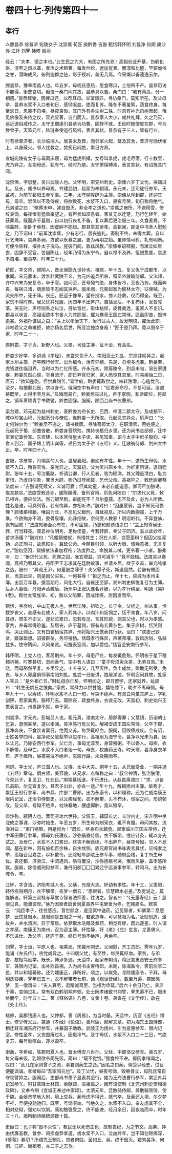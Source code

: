 # 卷四十七·列传第四十一

## 孝行

△滕昙恭 徐普济 宛陵女子 沈崇傃 荀匠 庾黔娄 吉翂 甄恬韩怀明 刘昙净 何炯 庾沙弥 江紑 刘霁 褚修 谢蔺

经云：“夫孝，德之本也。”此生民之为大，有国之所先欤！高祖创业开基，饬躬化俗，浇弊之风以革，孝治之术斯著。每发丝纶，远加旌表。而淳和比屋，罕要诡俗之誉，潜晦成风，俯列逾群之迹，彰于视听，盖无几焉。今采缀以备遗逸云尔。

滕昙恭，豫章南昌人也。年五岁，母杨氏患热，思食寒瓜，土俗所不产。昙恭历访不能得，衔悲哀切。俄值一桑门问其故，昙恭具以告。桑门曰：“我有两瓜，分一相遗。”昙恭拜谢，因捧瓜还，以荐其母。举室惊异。寻访桑门，莫知所在。及父母卒，昙恭水浆不入口者旬日，感恸呕血，绝而复苏。隆冬不著茧絮，蔬食终身。每至忌日，思慕不自堪，昼夜哀恸。其门外有冬生树二株，时忽有神光自树而起，俄见佛像及夹侍之仪，容光显著，自门而入。昙恭家人大小，咸共礼拜，久之乃灭，远近道俗咸传之。太守王僧虔引昙恭为功曹，固辞不就。王俭时随僧度在郡，号为滕曾子。天监元年，陆琏奉使巡行风俗，表言其状。昙恭有子三人，皆有行业。

时有徐普济者，长沙临湘人。居丧未及葬，而邻家火起，延及其舍，普济号恸伏棺上，以身蔽火。邻人往救之，焚炙已闷绝，累日方苏。

宣城宛陵有女子与母同床寝，母为猛虎所搏，女号叫拿虎，虎毛尽落，行十数里，虎乃弃之。女抱母还，犹有气，经时乃绝。太守萧琛赙焉，表言其状。有诏旌其门闾。

沈崇傃，字思整，吴兴武康人也。父怀明，宋兖州刺史。崇傃六岁丁父忧，哭踊过礼。及长，佣书以养母焉。齐建武初，起家为奉朝请。永元末，迁司徒行参军。天监初，为前军鄱阳王参军事。三年，太守柳恽辟为主簿。崇傃从恽到郡，还迎其母，母卒。崇傃以不及侍疾，将欲致死，水浆不入口，昼夜号哭，旬日殆将绝气。兄弟谓之曰：“殡葬未申，遽自毁灭，非全孝之道也。”崇傃之瘗所，不避雨雪，倚坟哀恸。每夜恒有猛兽来望之，有声状如叹息者。家贫无以迁窆，乃行乞经年，始获葬焉。既而庐于墓侧，自以初行丧礼不备，复以葬后更治服三年。久食麦屑，不啖盐酢，坐卧于单荐，因虚肿不能起。郡县举其至孝。高祖闻，即遣中书舍人慰勉之，乃下诏曰：“前军沈崇傃，少有志行，居丧逾礼。斋制不终，未得大葬，自以行乞淹年，哀典多阙，方欲以永慕之晨，更为再期之始。虽即情可矜，礼有明断。可便令除释，擢补太子洗马。旌彼门闾，敦兹风教。”崇傃奉诏释服，而涕泣如居丧，固辞不受官，苦自陈让，经年乃得为永宁令。自以禄不及养，怛恨愈甚，哀思不自堪，至县卒，时年三十九。

荀匠，字文师，颍阴人，晋太保勖九世孙也。祖琼，年十五，复父仇于成都市，以孝闻。宋元嘉末，渡淮赴武陵王义，为元凶追兵所杀，赠员外散骑侍郎。父法超，齐中兴末为安复令，卒于官。凶问至，匠号恸气绝，身体皆冷，至夜乃苏。既而奔丧，每宿江渚，商旅皆不忍闻其哭声。服未阕，兄斐起家为郁林太守，征俚贼，为流矢所中，死于阵。丧还，匠迎于豫章，望舟投水，傍人赴救，仅而得全。既至，家贫不得时葬。居父忧并兄服，历四年不出庐户。自括发后，不复栉沐，发皆秃落。哭无时，声尽则系之以泣，目眦皆烂，形体枯悴，皮骨裁连，虽家人不复识。郡县以状言，高祖诏遣中书舍人为其除服，擢为豫章王国左常侍。匠虽即吉，毁悴逾甚。外祖孙谦诫之曰：“主上以孝治天下，汝行过古人，故发明诏，擢汝此职。非唯君父之命难拒，故亦扬名后世，所显岂独汝身哉！”匠于是乃拜。竟以毁卒于家，时年二十一。

庾黔娄，字子贞，新野人也。父易，司徒主簿，征不至，有高名。

黔娄少好学，多讲诵《孝经》，未尝失色于人，南阳高士刘虬、宗测并叹异之。起家本州主簿，迁平西行参军。出为编令，治有异绩。先是，县境多虎暴。黔娄至，虎皆渡往临沮界，当时以为仁化所感。齐永元初，除孱陵令，到县未旬，易在家遘疾，黔娄忽然心惊，举身流汗，即日弃官归家，家人悉惊其忽至。时易疾始二日，医云：“欲知差剧，但尝粪甜苦。”易泄痢，黔娄辄取尝之，味转甜滑，心逾忧苦。至夕，每稽颡北辰，求以身代。俄闻空中有声曰：“征君寿命尽，不复可延，汝诚祷既至，止得申至月末。”及晦而易亡，黔娄居丧过礼，庐于冢侧。和帝即位，将起之，镇军萧颖胄手书敦譬，黔娄固辞。服阕，除西台尚书仪曹郎。

梁台建，邓元起为益州刺史，表黔娄为府长史、巴西、梓潼二郡太守。及成都平，城中珍宝山积，元起悉分与僚佐，惟黔娄一无所取。元起恶其异众，厉声曰：“长史何独尔为！”黔娄示不违之，请书数箧。寻除蜀郡太守，在职清素，百姓便之。元起死于蜀，部曲皆散，黔娄身营殡殓，携持丧柩归乡里。还为尚书金部郎，迁中军表记室参军。东宫建，以本官侍皇太子读，甚见知重，诏与太子中庶子殷钧、中舍人到洽、国子博士明山宾等，递日为太子讲《五经》义。迁散骑侍郎、荆州大中正。卒，时年四十六。

吉翂，字彦霄，冯翊莲勺人也。世居襄阳。翂幼有孝性。年十一，遭所生母忧，水浆不入口，殆将灭性，亲党异之。天监初，父为吴兴原乡令，为奸吏所诬，逮诣廷尉。翂年十五，号泣衢路，祈请公卿，行人见者，皆为陨涕。其父理虽清白，耻为吏讯，乃虚自引咎，罪当大辟。翂乃挝登闻鼓，乞代父命。高祖异之，敕廷尉卿蔡法度曰：“吉翂请死赎父，义诚可嘉；但其幼童，未必自能造意。卿可严加胁诱，取其款实。”法度受敕还寺，盛陈徽缠，备列官司，厉色问翂曰：“尔求代父死，敕已相许，便应伏法。然刀锯至剧，审能死不？且尔童孺，志不及此，必为人所教。姓名是谁，可具列答。若有悔异，亦相听许。”翂对曰：“囚虽蒙弱，岂不知死可畏惮？顾诸弟稚藐，唯囚为长，不忍见父极刑，自延视息。所以内断胸臆，上干万乘。今欲殉身不测，委骨泉壤，此非细故，奈何受人教邪！明诏听代，不异登仙，岂有回贰！”法度知翂至心有在，不可屈挠，乃更和颜诱语之曰：“主上知尊侯无罪，行当释亮。观君神仪明秀，足称佳童，今若转辞，幸父子同济。奚以此妙年，苦求汤镬？”翂对曰：“凡鲲鲕蝼蚁，尚惜其生；况在人斯，岂愿齑粉？但囚父挂深劾，必正刑书，故思殒仆，冀延父命。今瞑目引领，以听大戮，情殚意极，无言复对。”翂初见囚，狱掾依法备加桎梏；法度矜之，命脱其二械，更令著一小者。翂弗听，曰：“翂求代父死，死罪之囚，唯宜增益，岂可减乎？”竟不脱械。法度具以奏闻，高祖乃宥其父。丹阳尹王志求其在廷尉故事，并请乡居，欲于岁首，举充纯孝之选。翂曰：“异哉王尹，何量翂之薄乎！夫父辱子死，斯道固然。若翂有靦面目，当其此举，则是因父买名，一何甚辱！”拒之而止。年十七，应辟为本州主簿。出监万年县，摄官期月，风化大行。自雍还至郢，湘州刺史柳悦复召为主簿。后乡人裴俭、丹阳尹丞臧盾、扬州中正张仄连名荐翂，以为孝行纯至，明通《易》《老》。敕付太常旌举。初，翂以父陷罪，因成悸疾，后因发而卒。

甄恬，字彦约，中山无极人也，世居江陵。祖钦之，长宁令。父标之，州从事。恬数岁丧父，哀感有若成人。家人矜其小，以肉汁和饭饲之，恬不肯食。年八岁，问其母，恨生不识父，遂悲泣累日，忽若有见，言其形貌，则其父也，时以为孝感。家贫，养母常得珍羞。及居丧，庐于墓侧，恒有鸟玄黄杂色，集于庐树，恬哭则鸣，哭止则止。又有白雀栖宿其庐。州将始兴王憺表其行状。诏曰：“朕虚己钦贤，寤寐盈想。诏彼群岳，务尽搜扬。恬既孝行殊异，声著邦壤，敦风厉俗，弘益兹多。牧守腾闻，义同亲览。可旌表室闾，加以爵位。”恬官至安南行参军。

韩怀明，上党人也，客居荆州。年十岁，母患尸疰，每发辄危殆。怀明夜于星下稽颡祈祷，时寒甚切，忽闻香气，空中有人语曰：“童子母须臾永差，无劳自苦。”未晓，而母豁然平复。乡里异之。十五丧父，几至灭性，负土成坟，赠助无所受。免丧，与乡人郭黁俱师事南阳刘虬。虬尝一日废讲，独居涕泣。怀明窃问其故，虬家人答云：“是外祖亡日。”时虬母亦亡矣。怀明闻之，即日罢学，还家就养。虬叹曰：“韩生无虞丘之恨矣。”家贫，常肆力以供甘脆，嬉怡膝下，朝夕不离母侧。母年九十一，以寿终，怀明水浆不入口一旬，号哭不绝声。有双白鸠巢其庐上，字乳驯狎，若家禽焉，服释乃去。既除丧，蔬食终身，衣衾无改。天监初，刺史始兴王憺表言之。州累辟不就，卒于家。

刘昙净，字元光，彭城吕人也。祖元真，淮南太守，居郡得罪；父慧镜，历诣朝士乞哀，恳恻甚至，遂以孝闻。昙净笃行有父风。解褐安成王国左常侍。父卒于郡，昙净奔丧，不食饮者累日，绝而又苏。每哭辄呕血。服阕，因毁瘠成疾。会有诏，士姓各举四科，昙净叔父慧斐举以应孝行，高祖用为海宁令。昙净以兄未为县，因以让兄，乃除安西行参军。父亡后，事母尤淳至，身营飧粥，不以委人。母疾，衣不解带。及母亡，水浆不入口者殆一旬。母丧，权瘗药王寺。时天寒，昙净身衣单布，庐于瘗所，昼夜哭泣不绝声，哀感行路，未及期而卒。

何炯，字士光，庐江灊人也。父撙，太中大夫。炯年十五，从兄胤受业，一期并通《五经》章句。炯白皙，美容貌，从兄求、点每称之曰：“叔宝神清，弘治肤清。今观此子，复见卫、杜在目。”炯常慕恬退，不乐进仕。从叔昌寓谓曰：“求、点皆已高蹈，尔无宜复尔。且君子出处，亦各一途。”年十九，解褐扬州主簿。举秀才，累迁王府行参军、尚书兵、库部二曹郎。出为永康令，以和理称。还为仁威南康王限内记室，迁治书侍御史。以父疾经旬，衣不解带，头不栉沐，信宿之间，形貌顿改。及父卒，号恸不绝声，枕块藉地，腰虚脚肿，竟以毁卒。

庾沙弥，颍阴人也。晋司空冰六世孙。父佩玉，辅国长史、长沙内史，宋升明中坐沈攸之事诛，沙弥时始生。年至五岁，所生母为制采衣，辄不肯服。母问其故，流涕对曰：“家门祸酷，用是何为！”既长，终身布衣蔬食。起家临川王国左常侍，迁中军田曹行参军。嫡母刘氏寝疾，沙弥晨昏侍侧，衣不解带，或应针灸，辄以身先试之。及母亡，水浆不入口累日，终丧不解衰绖，不出庐户，昼夜号恸，邻人不忍闻。墓在新林，因有旅松百余株，自生坟侧。族兄都官尚书咏表言其状，应纯孝之举，高祖召见嘉之，以补歙令。还除轻车邵陵王参军事，随府会稽，复丁所生母忧。丧还都，济浙江，中流遇风，舫将覆没，沙弥抱柩号哭，俄而风静，盖孝感所致。服阕，除信威刑狱参军，兼丹阳郡囗囗囗累迁宁远录事参军，转司马。出为长城令，卒。

江紑，字含洁，济阳考城人也。父蒨，光禄大夫。紑幼有孝性。年十三，父患眼，紑侍疾将期月，衣不解带。夜梦一僧云：“患眼者，饮慧眼水必差。”及觉说之，莫能解者。紑第三叔禄与草堂寺智者法师善，往访之。智者曰：“《无量寿经》云：慧眼见真，能渡彼岸。”蒨乃因智者启舍同夏县界牛屯里舍为寺，乞赐嘉名。敕答云：“纯臣孝子，往往感应。晋世颜含，遂见冥中送药。近见智者，知卿第二息感梦，云饮慧眼水。慧眼则是五眼之一号，若欲造寺，可以慧眼为名。”及就创造，泄故井，井水清冽，异于常泉。依梦取水洗眼及煮药，稍觉有瘳，因此遂差。时人谓之孝感。南康王为南州，召为迎主簿。紑性静，好《老》《庄》玄言，尤善佛义，不乐进仕。及父卒，紑庐于墓，终日号恸不绝声，月余卒。

刘霁，字士烜，平原人也。祖乘民，宋冀州刺史。父闻慰，齐工员郎。霁年九岁，能诵《左氏传》，宗党咸异之。十四居父忧，有至性，每哭辄呕血。家贫，与弟杳、歊相笃励学。既长，博涉多通。天监中，起家奉朝请，稍迁宣惠晋安王府参军，兼限内记室，出补西昌相。入为尚书主客侍郎。未期，除海盐令。霁前后宰二邑，并以和理著称。还为建康正，非所好。顷之，以疾免。寻除建康令，不拜。母明氏寝疾，霁年已五十，衣不解带者七旬，诵《观世音经》，数至万遍，夜因感梦，见一僧谓曰：“夫人算尽，君精诚笃至，当相为申延。”后六十余日乃亡。霁庐于墓，哀恸过礼。常有双白鹤驯翔庐侧。处士阮孝绪致书抑譬，霁思慕不已，服未终而卒，时年五十二。著《释俗语》八卷，文集十卷。弟杳在《文学传》，歊在《处士传》。

褚修，吴郡钱唐人也。父仲都，善《周易》，为当时最。天监中，历官《五经》博士。修少传父业，兼通《孝经》《论语》，善尺牍，颇解文章。初为湘东王国侍郎，稍迁轻车湘东府行参军，并兼国子助教。武陵王为扬州，引为宣惠参军、限内记室。修性至孝，父丧毁瘠过礼，因患冷气。及丁母忧，水浆不入口二十三日，气绝复苏，每号恸呕血，遂以毁卒。

谢蔺，字希如，陈郡阳夏人也。晋太傅安八世孙。父经，中郎谘议参军。蔺五岁，每父母未饭，乳媪欲令蔺先饭，蔺曰：“既不觉饥。”强食终不进。舅阮孝绪闻之，叹曰：“此儿在家则曾子之流，事君则蔺生之匹。”因名之曰蔺。稍受以经史，过目便能讽诵。孝绪每曰“吾家阳元也”。及丁父忧，昼夜号恸，毁瘠骨立，母阮氏常自守视譬抑之。服阕后，吏部尚书萧子显表其至行，擢为王府法曹行参军，累迁外兵记室参军。时甘露降士林馆，蔺献颂，高祖嘉之，因有诏使制《北兖州刺史萧楷德政碑》，又奉令制《宣城王奉述中庸颂》。太清元年，迁散骑侍郎，兼散骑常侍，使于魏。会侯景举地入附，境上交兵，蔺母虑不得还，感气卒。及蔺还入境，尔夕梦不祥，旦便投劾驰归。既至，号恸呕血，气绝久之，水浆不入口。亲友虑其不全，相对悲恸，强劝以饮粥。蔺初勉强受之，终不能进，经月余日，因夜临而卒，时年三十八。蔺所制诗赋碑颂数十篇。

史臣曰：孔子称“毁不灭性”，教民无以死伤生也，故制丧纪，为之节文。高柴、仲由伏膺圣教，曾参、闵损虔恭孝道，或水浆不入口，泣血终年，岂不知创钜痛深，《蓼莪》慕切？所谓先王制礼，贤者俯就。至如丘、吴，终于毁灭。若刘昙净、何炯、江紑、谢蔺者，亦二子之志欤。
